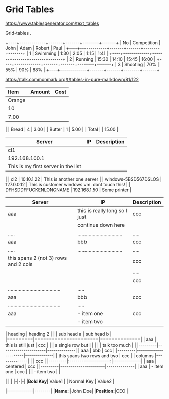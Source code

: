 # Grid Tables #

<https://www.tablesgenerator.com/text_tables>

Grid-tables .

+----+-------------+-------+-------+--------+-------+
| No | Competition | John  | Adam  | Robert | Paul  |
+----+-------------+-------+-------+--------+-------+
| 1  | Swimming    |  1:30 |  2:05 |   1:15 |  1:41 |
+----+-------------+-------+-------+--------+-------+
| 2  | Running     | 15:30 | 14:10 |  15:45 | 16:00 |
+----+-------------+-------+-------+--------+-------+
| 3  | Shooting    |   70% |   55% |    90% |   88% |
+----+-------------+-------+-------+--------+-------+

<https://talk.commonmark.org/t/tables-in-pure-markdown/81/122>

| Item | Amount | Cost |
|:-----|-------:|-----:|
| Orange
| 10
| 7.00
|
| Bread 
| 4
| 3.00
|
| Butter
| 1
| 5.00
|
| Total |      | 15.00 |

| Server | IP | Description |
|--------|----|-------------|
| cl1 
| 192.168.100.1
| This is my first server in the list
|
| cl2 
| 10.10.1.22
| This is another one server
|
| windows-5BSD567DSLOS
| 127.0.0.12
| This is customer windows vm. dont touch this! 
|
| DFHSDDFFUCKENLONGNAME
| 192.168.1.50
| Some printer
|


| Server | IP | Description |
|--------|----|-------------|
| aaa | this is really long so I just   | ccc |
|     | continue down here              |     |
|.....|.................................|.....|
| aaa | bbb                             | ccc |
|.....|.................................|.....|
| this spans 2 (not 3) rows and 2 cols || ccc |
|                                      ||.....|
|                                      || ccc |
|.......................................|.....|
| aaa | bbb                             | ccc |
|.......................................|.....|
| aaa | - item one                      | ccc |
|     | - item two                      |     |


| heading |              heading 2              |
|         |      sub head a      |  sub head b  |
|=========|======================|==============|
| aaa     | this is still just   | ccc          |
|         | a single row but I   |              |
|         | talk too much        |              |
|---------|----------------------|--------------|
| aaa     | bbb                  | ccc          |
|---------|----------------------|--------------|
| this spans two rows and two    | ccc          |
| columns                        |--------------|
|                                | ccc          |
|---------|:--------------------:|--------------|
| aaa     |      centered        | ccc          |
|---------|----------------------|--------------|
| aaa     | - item one           | ccc          |
|         | - item two           |              |


 | | |
|-|-|-|
|__Bold Key__| Value1 |
| Normal Key | Value2 |

|-------------|--------|
|**Name:**    |John Doe|
|**Position:**|CEO     |
